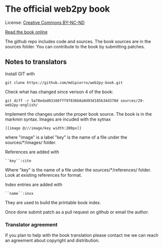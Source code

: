 # The official web2py book

License: [Creative Commons  BY-NC-ND](http://creativecommons.org/licenses/by-nc-nd/3.0/legalcode)

[Read the book online](http://web2py.com/books)

The github repo includes code and sources. The book sources are in the sources folder. You can contribute to the book by submitting patches.

## Notes to translators

Install GIT with

    git clone https://github.com/mdipierro/web2py-book.git

Check what has changed since verison 4 of the book:

    git diff -r 5a78edad03160fff97836b8a8d93d185b34d378d sources/29-web2py-english/

Implement the changes under the proper book source.
The book is in the markmin syntax. Images are incuded with the sytnax

    [[image @///image/key width:200px]]

where "image" is a label "key" is the name of a file under the sources/*/images/ folder.

References are added with

    ``key``:cite

Where "key" is the name of a file under the sources/*/references/ folder. Look at existing references for format.

Index entries are added with

    ``name``:inxx

They are used to build the printable book index.

Once done submit  patch as a pull request on github or email the author.

### Translator agreement

If you plan to help with the book translation please contact me we can reach an agreement about copyright and distribution.
